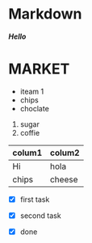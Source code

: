 # Markdown
***Hello***
<h1>MARKET</h1>

* iteam 1
* chips 
* choclate

1. sugar 
1. coffie

colum1| colum2
---|-----
Hi|hola
chips|cheese

- [x] first task 
- [x] second task
- [x] done 





